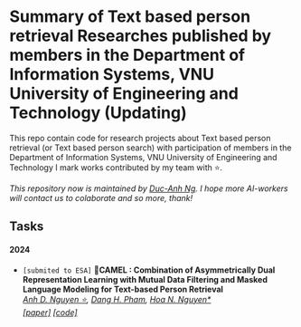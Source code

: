 #  Summary of Text based person retrieval Researches published by members in the Department of Information Systems, VNU University of Engineering and Technology (Updating)
This repo contain code for research projects about Text based person retrieval (or Text based person search) with participation of members in the Department of Information Systems, VNU University of Engineering and Technology
I mark works contributed by my team with ⭐.

*This repository now is maintained by [Duc-Anh Ng](https://ewigspace1910.github.io/). I hope more AI-workers will contact us to colaborate and so more, thank!*  
## Tasks

#### 2024

- `[submited to ESA]` **🐪CAMEL : Combination of Asymmetrically Dual Representation Learning with Mutual Data Filtering and Masked Language Modeling for Text-based Person Retrieval**  
*[Anh D. Nguyen ⭐](https://ewigspace1910.github.io/), [Dang H. Pham](), [Hoa N. Nguyen*](https://scholar.google.com/citations?hl=en&user=8zApxWUAAAAJ)   
[[paper]]() [[code]](https://github.com/ewigspace1910/TPR-UET/camel-tpr)*


